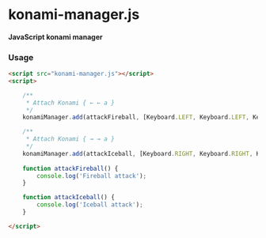 konami-manager.js
========

#### JavaScript konami manager ####

### Usage ###

```html
<script src="konami-manager.js"></script>
<script>

    /**
     * Attach Konami { ← ← a }
     */
    konamiManager.add(attackFireball, [Keyboard.LEFT, Keyboard.LEFT, Keyboard.A]);

    /**
     * Attach Konami { → → a }
     */
    konamiManager.add(attackIceball, [Keyboard.RIGHT, Keyboard.RIGHT, Keyboard.A]);
	
    function attackFireball() {
        console.log('Fireball attack');
    }

    function attackIceball() {
        console.log('Iceball attack');
    }

</script>
```
